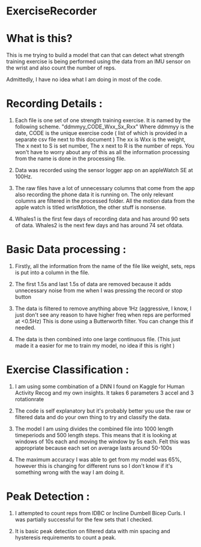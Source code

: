 # ExerciseRecorder

# What is this? 

This is me trying to build a model that can that can detect what strength training exercise is being performed using the data from an IMU sensor on the wrist and also count the number of reps. 

Admittedly, I have no idea what I am doing in most of the code. 

# Recording Details :

1) Each file is one set of one strength training exercise. It is named by the following scheme. "ddmmyy_CODE_Wxx_Sx_Rxx"
   Where ddmmyy is the date, CODE is the unique exercise code ( list of which is provided in a separate csv file next to this document )
   The xx is Wxx is the weight, The x next to S is set number, The x next to R is the number of reps.
   You won't have to worry about any of this as all the information processing from the name is done in the processing file. 

2) Data was recorded using the sensor logger app on an appleWatch SE at 100Hz.

3) The raw files have a lot of unnecessary columns that come from the app also recording the phone data it is running on.
   The only relevant columns are filtered in the processed folder. 
   All the motion data from the apple watch is titled wristMotion, the other stuff is nonsense. 

4) Whales1 is the first few days of recording data and has around 90 sets of data. 
   Whales2 is the next few days and has around 74 set ofdata. 


# Basic Data processing :

1) Firstly, all the information from the name of the file like weight, sets, reps is put into a column in the file. 

2) The first 1.5s and last 1.5s of data are removed because it adds unnecessary noise from me when I was pressing the record or stop button

3) The data is filtered to remove anything above 1Hz (aggressive, I know, I just don't see any reason to have higher freq when reps are performed at <0.5Hz) 
   This is done using a Butterworth filter. 
   You can change this if needed.

4) The data is then combined into one large continuous file. 
   (This just made it a easier for me to train my model, no idea if this is right )


# Exercise Classification : 

1) I am using some combination of a DNN I found on Kaggle for Human Activity Recog and my own insights. 
   It takes 6 parameters 3 accel and 3 rotationrate

2) The code is self explanatory but it's probably better you use the raw or filtered data and do your own thing to try and classify the data. 

3) The model I am using divides the combined file into 1000 length timeperiods and 500 length steps.
   This means that it is looking at windows of 10s each and moving the window by 5s each. 
   Felt this was appropriate because each set on average lasts around 50-100s

4) The maximum accuracy I was able to get from my model was 65%, however this is changing for different runs so I don't know if it's something wrong with the way I am doing it.


# Peak Detection :

1) I attempted to count reps from IDBC or Incline Dumbell Bicep Curls. I was partially successful for the few sets that I checked. 

2) It is basic peak detection on filtered data with min spacing and hysteresis requirements to count a peak. 
